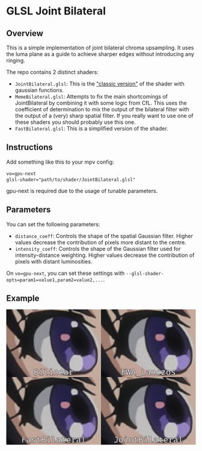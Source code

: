 # GLSL Joint Bilateral

## Overview
This is a simple implementation of joint bilateral chroma upsampling. It uses the luma plane as a guide to achieve sharper edges without introducing any ringing.

The repo contains 2 distinct shaders:
- `JointBilateral.glsl`: This is the ["classic version"](https://en.wikipedia.org/wiki/Bilateral_filter) of the shader with gaussian functions.
- `MemeBilateral.glsl`: Attempts to fix the main shortcomings of JointBilateral by combining it with some logic from CfL. This uses the coefficient of determination to mix the output of the bilateral filter with the output of a (very) sharp spatial filter. If you really want to use one of these shaders you should probably use this one.
- `FastBilateral.glsl`: This is a simplified version of the shader.

## Instructions
Add something like this to your mpv config:
```
vo=gpu-next
glsl-shader="path/to/shader/JointBilateral.glsl"
```
gpu-next is required due to the usage of tunable parameters.

## Parameters
You can set the following parameters:
- `distance_coeff`: Controls the shape of the spatial Gaussian filter. Higher values decrease the contribution of pixels more distant to the centre.
- `intensity_coeff`: Controls the shape of the Gaussian filter used for intensity-distance weighting. Higher values decrease the contribution of pixels with distant luminosities.

On `vo=gpu-next`, you can set these settings with `--glsl-shader-opts=param1=value1,param2=value2,...`.

## Example
![JointBilateral Example](./example.png "JointBilateral Example")